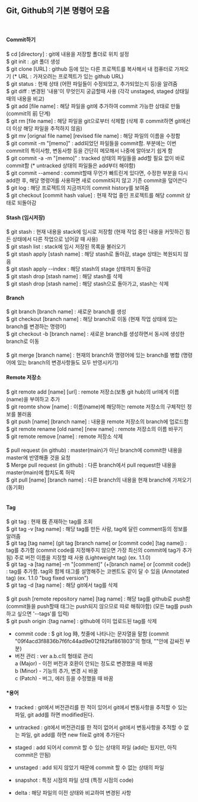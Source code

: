 ## Git, Github의 기본 명령어 모음
<br/> 

#### Commit하기
$ cd [directory] : git에 내용을 저장할 폴더로 위치 설정<br/> 
$ git init : .git 폴더 생성<br/> 
$ git clone [URL] : github 등에 있는 다른 프로젝트를 복사해서 내 컴퓨터로 가져오기 (* URL : 가져오려는 프로젝트가 있는 github URL)<br/> 
$ git status : 현재 상태 (어떤 파일들이 수정되었고, 추가되었는지 등)을 알려줌<br/> 
$ git diff : 변경된 '내용'이 무엇인지 궁금할때 사용 (각각 unstaged, staged 상태일 때의 내용을 비교) <br/> 
$ git add [file name] : 해당 파일을 git에 추가하여 commit 가능한 상태로 만듦 (commit의 前 단계)<br/> 
$ git rm [file name] : 해당 파일을 git으로부터 삭제함 (삭제 후 commit하면 git에선 더 이상 해당 파일을 추적하지 않음)<br/> 
$ git mv [orignal file name] [revised file name] : 해당 파일의 이름을 수정함<br/> 
$ git commit -m "[memo]" : add되었던 파일들을 commit함. <memo>부분에는 이번 commit의 특이사항, 변동사항 등을 간단히 메모해서 나중에 알아보기 쉽게 함<br/> 
$ git commit -a -m "[memo]" : tracked 상태의 파일들을 add할 필요 없이 바로 commit함 (* untracked 상태의 파일들은 add부터 해야함)<br/> 
$ git commit --amend : commit할때 무언가 빠트린게 있다면, 수정한 부분을 다시 add한 후, 해당 명령어를 사용하면 새로 commit되지 않고 기존 commit을 덮어쓴다<br/> 
$ git log : 해당 프로젝트의 지금까지의 commit history를 보여줌<br/> 
$ git checkout [commit hash value] : 현재 작업 중인 프로젝트를 해당 commit 상태로 되돌아감<br/> 

#### Stash (임시저장)
$ git stash : 현재 내용을 stack에 임시로 저장함 (현재 작업 중인 내용을 커밋하긴 힘든 상태에서 다른 작업으로 넘어갈 때 사용)<br/> 
$ git stash list : stack에 임시 저장된 목록을 불러오기<br/> 
$ git stash apply [stash name] : 해당 stash로 돌아감, stage 상태는 복원되지 않음<br/>
$ git stash apply --index : 해당 stash의 stage 상태까지 돌아감 <br/>
$ git stash drop [stash name] : 해당 stash를 삭제 <br/>
$ git stash drop [stash name] : 해당 stash으로 돌아가고, stash는 삭제 <br/>
  
#### Branch
$ git branch [branch name] : 새로운 branch를 생성<br/> 
$ git checkout [branch name] : 해당 branch로 이동 (현재 작업 상태에 있는 branch를 변경하는 명령어)<br/> 
$ git checkout -b [branch name] : 새로운 branch를 생성하면서 동시에 생성한 branch로 이동 <br/>  
$ git merge [branch name] : 현재의 branch와 명령어에 있는 branch를 병합 (명령어에 있는 branch의 변경사항들도 모두 반영시키기) <br/>

  
#### Remote 저장소
$ git remote add [name] [url] : remote 저장소(보통 git hub)의 url에게 이름(name)을 부여하고 추가<br/> 
$ git reomte show [name] : 이름(name)에 해당하는 remote 저장소의 구체적인 정보를 불러옴<br/> 
$ git push [name] [branch name] : 내용을 remote 저장소의 branch에 업로드함<br/> 
$ git remote rename [old name] [new name] : remote 저장소의 이름 바꾸기<br/> 
$ git remote remove [name] : remote 저장소 삭제<br/> 
  <br/> 
$ pull request (in github) : master(main)가 아닌 branch에 commit한 내용을 master에 반영해줄 것을 요청<br/> 
$ Merge pull request (in github) : 다른 branch에서 pull request한 내용을 master(main)에 합치도록 허락<br/> 
$ git pull [name] [branch name] : 다른 branch의 내용을 현재 branch에 가져오기 (동기화)<br/> 
<br/>  
  
#### Tag
$ git tag : 현재 旣 존재하는 tag를 조회 <br/> 
$ git tag -v [tag name] : 해당 tag를 만든 사람, tag에 달린 comment등의 정보를 알려줌<br/> 
$ git tag [tag name]  (git tag [branch name] or [commit code] [tag name]) : tag를 추가함 (commit code를 지정해주지 않으면 가장 최신의 commit에 tag가 추가됨) 주로 버전 이름을 지정할 때 사용 (Lightweight tag) (ex. 1.1.0)<br/> 
$ git tag -a [tag name] -m "[comment]" (+[branch name] or [commit code]) : tag를 추가함. tag와 함께 태그를 설명해주는 코멘트도 같이 달 수 있음 (Annotated tag) (ex. 1.1.0 "bug fixed version")<br/> 
$ git tag -d [tag name] : 해당 git에서 tag를 삭제<br/>   
$ git push [remote repository name] [tag name] : 해당 tag를 github로 push함 (commit들을 push할때 태그는 push되지 않으므로 따로 해줘야함) (모든 tag를 push 하고 싶으면 '--tags'를 입력)<br/> 
$ git push origin :[tag name] : github에 이미 업로드된 tag를 삭제<br/> 
* commit code : $ git log 時, 첫줄에 나타나는 문자열을 말함 (commit "09f4acd3f8836b7f6fc44ad9e012f82faf861803"의 형태, ""안에 감싸진 부분)<br/> 
* 버전 관리 : ver a.b.c의 형태로 관리<br/>
  a (Major) - 이전 버전과 호환이 안되는 정도로 변경했을 때 바꿈<br/>
  b (Minor) - 기능의 추가, 변경 시 바꿈<br/>
  c (Patch) - 버그, 에러 등을 수정했을 때 바꿈<br/>
  
  
#### *용어<br/> 
- tracked : git에서 버전관리를 한 적이 있어서 git에서 변동사항을 추적할 수 있는 파일, git add를 하면 modified된다.<br/> 
- untracked : git에서 버전관리를 한 적이 없어서 git에서 변동사항을 추적할 수 없는 파일, git add를 하면 new file로 git에 추가된다<br/> 
- staged : add 되어서 commit 할 수 있는 상태의 파일 (add는 됬지만, 아직 commit은 안됨)<br/> 
- unstaged : add 되지 않았기 때문에 commit 할 수 없는 상태의 파일<br/> 

- snapshot : 특정 시점의 파일 상태 (특정 시점의 code)
- delta : 해당 파일의 이전 상태와 비교하여 변경된 사항
